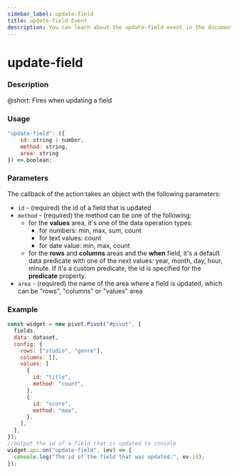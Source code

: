 ```yaml
---
sidebar_label: update-field
title: update-field Event
description: You can learn about the update-field event in the documentation of the DHTMLX JavaScript Pivot library. Browse developer guides and API reference, try out code examples and live demos, and download a free 30-day evaluation version of DHTMLX Pivot.
---
```


# update-field

### Description

@short: Fires when updating a field

### Usage

~~~jsx {}
"update-field": ({
    id: string | number,
    method: string,
    area: string
}) => boolean;
~~~

### Parameters

The callback of the action takes an object with the following parameters:

- `id` - (required) the id of a field that is updated
- `method` - (required) the method can be one of the following:
  - for the **values** area, it's one of the data operation types:
      - for numbers: min, max, sum, count
      - for text values: count
      - for date value: min, max, count
  - for the **rows** and **columns** areas and the **when** field, it's a default data predicate with one of the next values: year, month, day, hour, minute. If it's a custom predicate, the id is specified for the **predicate** property. 
- `area` - (required) the name of the area where a field is updated, which can be "rows", "columns" or "values" area

### Example

~~~jsx {19-22}
const widget = new pivot.Pivot("#pivot", {
  fields,
  data: dataset,
  config: {
    rows: ["studio", "genre"],
    columns: [],
    values: [
      {
        id: "title",
        method: "count",
      },
      {
        id: "score",
        method: "max",
      },
    ],
  },
});
//output the id of a field that is updated to console
widget.api.on("update-field", (ev) => {
  console.log("The id of the field that was updated:", ev.id);
});
~~~
